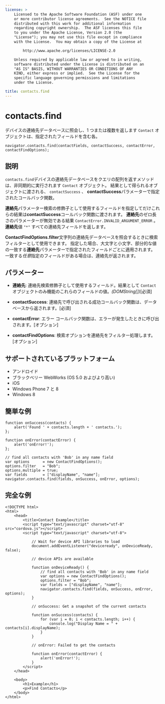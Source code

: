 ```yaml
---
license: >
    Licensed to the Apache Software Foundation (ASF) under one
    or more contributor license agreements.  See the NOTICE file
    distributed with this work for additional information
    regarding copyright ownership.  The ASF licenses this file
    to you under the Apache License, Version 2.0 (the
    "License"); you may not use this file except in compliance
    with the License.  You may obtain a copy of the License at

        http://www.apache.org/licenses/LICENSE-2.0

    Unless required by applicable law or agreed to in writing,
    software distributed under the License is distributed on an
    "AS IS" BASIS, WITHOUT WARRANTIES OR CONDITIONS OF ANY
    KIND, either express or implied.  See the License for the
    specific language governing permissions and limitations
    under the License.

title: contacts.find
---
```


# contacts.find

デバイスの連絡先データベースに照会し、1 つまたは複数を返します `Contact` オブジェクトは、指定されたフィールドを含む各。

    navigator.contacts.find(contactFields, contactSuccess, contactError, contactFindOptions);
    

## 説明

`contacts.find`デバイスの連絡先データベースをクエリの配列を返すメソッドは、非同期的に実行されます `Contact` オブジェクト。 結果として得られるオブジェクトに渡される、 `contactSuccess` 、 **contactSuccess**パラメーターで指定されたコールバック関数。

**連絡先**パラメーター検索の修飾子として使用するフィールドを指定してだけこれらの結果は**contactSuccess**コールバック関数に渡されます。 **連絡先**のゼロ長さのパラメーターが無効である結果 `ContactError.INVALID_ARGUMENT_ERROR` 。 **連絡先**値 `"*"` すべての連絡先フィールドを返します。

**ContactFindOptions.filter**文字列の連絡先データベースを照会するときに検索フィルターとして使用できます。 指定した場合、大文字と小文字、部分的な値の一致する**連絡先**パラメーターで指定されたフィールドごとに適用されます。 一致する*任意*指定のフィールドがある場合は、連絡先が返されます。

## パラメーター

*   **連絡先**: 連絡先検索修飾子として使用するフィールド。結果として `Contact` オブジェクトのみ機能のこれらのフィールドの値。*(DOMString[])*[必須]

*   **contactSuccess**: 連絡先で呼び出される成功コールバック関数は、データベースから返されます。[必須]

*   **contactError**: エラー コールバック関数は、エラーが発生したときに呼び出されます。[オプション]

*   **contactFindOptions**: 検索オプションを連絡先をフィルター処理します。[オプション]

## サポートされているプラットフォーム

*   アンドロイド
*   ブラックベリー WebWorks (OS 5.0 およびより高い)
*   iOS
*   Windows Phone 7 と 8
*   Windows 8

## 簡単な例

    function onSuccess(contacts) {
        alert('Found ' + contacts.length + ' contacts.');
    };
    
    function onError(contactError) {
        alert('onError!');
    };
    
    // find all contacts with 'Bob' in any name field
    var options      = new ContactFindOptions();
    options.filter   = "Bob";
    options.multiple = true;
    var fields       = ["displayName", "name"];
    navigator.contacts.find(fields, onSuccess, onError, options);
    

## 完全な例

    <!DOCTYPE html>
    <html>
        <head>
            <title>Contact Example</title>
            <script type="text/javascript" charset="utf-8" src="cordova.js"></script>
            <script type="text/javascript" charset="utf-8">
    
                // Wait for device API libraries to load
                document.addEventListener("deviceready", onDeviceReady, false);
    
                // device APIs are available
    
                function onDeviceReady() {
                    // find all contacts with 'Bob' in any name field
                    var options = new ContactFindOptions();
                    options.filter = "Bob";
                    var fields = ["displayName", "name"];
                    navigator.contacts.find(fields, onSuccess, onError, options);
                }
    
                // onSuccess: Get a snapshot of the current contacts
    
                function onSuccess(contacts) {
                    for (var i = 0; i < contacts.length; i++) {
                        console.log("Display Name = " + contacts[i].displayName);
                    }
                }
    
                // onError: Failed to get the contacts
    
                function onError(contactError) {
                    alert('onError!');
                }
            </script>
        </head>
    
        <body>
            <h1>Example</h1>
            <p>Find Contacts</p>
        </body>
    </html>